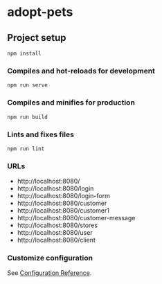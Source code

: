 # adopt-pets

## Project setup
```
npm install
```

### Compiles and hot-reloads for development
```
npm run serve
```

### Compiles and minifies for production
```
npm run build
```

### Lints and fixes files
```
npm run lint
```
### URLs

- http://localhost:8080/
- http://localhost:8080/login
- http://localhost:8080/login-form
- http://localhost:8080/customer
- http://localhost:8080/customer1
- http://localhost:8080/customer-message
- http://localhost:8080/stores
- http://localhost:8080/user
- http://localhost:8080/client


### Customize configuration
See [Configuration Reference](https://cli.vuejs.org/config/).
